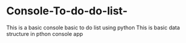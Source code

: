 # Console-To-do-do-list-
This is a basic console basic to do list using python
This is basic data structure in pthon console app 
